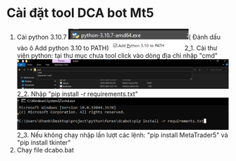 # Cài đặt tool DCA bot Mt5

1. Cài python 3.10.7 ![ ](image-3.png)( Đánh dấu vào ô Add python 3.10 to PATH) ![Alt text](image.png)
2_1. Cài thư viện python: tại thư mục chưa tool click vào dòng địa chỉ nhập "cmd" ![Alt text](image-1.png)
2_2. Nhập "pip install -r requirements.txt" ![Alt text](image-2.png)
2_3. Nếu không chạy nhập lần lượt các lệnh: "pip install MetaTrader5" và "pip install tkinter"
3. Chạy file dcabo.bat
